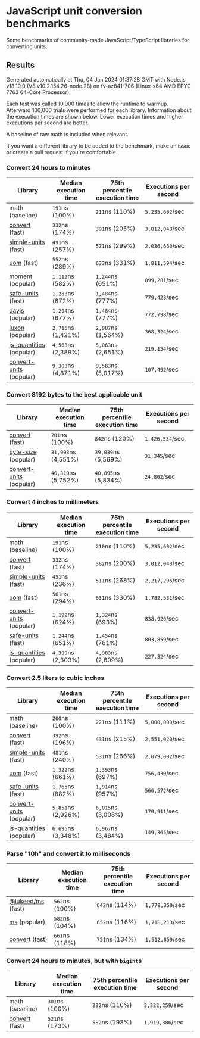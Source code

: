 # JavaScript unit conversion benchmarks

Some benchmarks of community-made JavaScript/TypeScript libraries for converting units.

## Results

<!-- beginblock(results) -->

Generated automatically at Thu, 04 Jan 2024 01:37:28 GMT with Node.js v18.19.0 (V8 v10.2.154.26-node.28) on fv-az841-706 (Linux-x64 AMD EPYC 7763 64-Core Processor)

Each test was called 10,000 times to allow the runtime to warmup.
Afterward 100,000 trials were performed for each library.
Information about the execution times are shown below.
Lower execution times and higher executions per second are better.

A baseline of raw math is included when relevant.

If you want a different library to be added to the benchmark, make an issue or create a pull request if you're comfortable.

### Convert 24 hours to minutes

| Library                                                            | Median execution time | 75th percentile execution time | Executions per second |
| ------------------------------------------------------------------ | --------------------- | ------------------------------ | --------------------- |
| math (baseline)                                                    | `191`ns (100%)        | `211`ns (110%)                 | `5,235,602`/sec       |
| [convert](https://npmjs.com/package/convert) (fast)                | `332`ns (174%)        | `391`ns (205%)                 | `3,012,048`/sec       |
| [simple-units](https://npmjs.com/package/simple-units) (fast)      | `491`ns (257%)        | `571`ns (299%)                 | `2,036,660`/sec       |
| [uom](https://npmjs.com/package/uom) (fast)                        | `552`ns (289%)        | `633`ns (331%)                 | `1,811,594`/sec       |
| [moment](https://npmjs.com/package/moment) (popular)               | `1,112`ns (582%)      | `1,244`ns (651%)               | `899,281`/sec         |
| [safe-units](https://npmjs.com/package/safe-units) (fast)          | `1,283`ns (672%)      | `1,484`ns (777%)               | `779,423`/sec         |
| [dayjs](https://npmjs.com/package/dayjs) (popular)                 | `1,294`ns (677%)      | `1,484`ns (777%)               | `772,798`/sec         |
| [luxon](https://npmjs.com/package/luxon) (popular)                 | `2,715`ns (1,421%)    | `2,987`ns (1,564%)             | `368,324`/sec         |
| [js-quantities](https://npmjs.com/package/js-quantities) (popular) | `4,563`ns (2,389%)    | `5,063`ns (2,651%)             | `219,154`/sec         |
| [convert-units](https://npmjs.com/package/convert-units) (popular) | `9,303`ns (4,871%)    | `9,583`ns (5,017%)             | `107,492`/sec         |

### Convert 8192 bytes to the best applicable unit

| Library                                                            | Median execution time | 75th percentile execution time | Executions per second |
| ------------------------------------------------------------------ | --------------------- | ------------------------------ | --------------------- |
| [convert](https://npmjs.com/package/convert) (fast)                | `701`ns (100%)        | `842`ns (120%)                 | `1,426,534`/sec       |
| [byte-size](https://npmjs.com/package/byte-size) (popular)         | `31,903`ns (4,551%)   | `39,039`ns (5,569%)            | `31,345`/sec          |
| [convert-units](https://npmjs.com/package/convert-units) (popular) | `40,319`ns (5,752%)   | `40,895`ns (5,834%)            | `24,802`/sec          |

### Convert 4 inches to millimeters

| Library                                                            | Median execution time | 75th percentile execution time | Executions per second |
| ------------------------------------------------------------------ | --------------------- | ------------------------------ | --------------------- |
| math (baseline)                                                    | `191`ns (100%)        | `210`ns (110%)                 | `5,235,602`/sec       |
| [convert](https://npmjs.com/package/convert) (fast)                | `332`ns (174%)        | `382`ns (200%)                 | `3,012,048`/sec       |
| [simple-units](https://npmjs.com/package/simple-units) (fast)      | `451`ns (236%)        | `511`ns (268%)                 | `2,217,295`/sec       |
| [uom](https://npmjs.com/package/uom) (fast)                        | `561`ns (294%)        | `631`ns (330%)                 | `1,782,531`/sec       |
| [convert-units](https://npmjs.com/package/convert-units) (popular) | `1,192`ns (624%)      | `1,324`ns (693%)               | `838,926`/sec         |
| [safe-units](https://npmjs.com/package/safe-units) (fast)          | `1,244`ns (651%)      | `1,454`ns (761%)               | `803,859`/sec         |
| [js-quantities](https://npmjs.com/package/js-quantities) (popular) | `4,399`ns (2,303%)    | `4,983`ns (2,609%)             | `227,324`/sec         |

### Convert 2.5 liters to cubic inches

| Library                                                            | Median execution time | 75th percentile execution time | Executions per second |
| ------------------------------------------------------------------ | --------------------- | ------------------------------ | --------------------- |
| math (baseline)                                                    | `200`ns (100%)        | `221`ns (111%)                 | `5,000,000`/sec       |
| [convert](https://npmjs.com/package/convert) (fast)                | `392`ns (196%)        | `431`ns (215%)                 | `2,551,020`/sec       |
| [simple-units](https://npmjs.com/package/simple-units) (fast)      | `481`ns (240%)        | `531`ns (266%)                 | `2,079,002`/sec       |
| [uom](https://npmjs.com/package/uom) (fast)                        | `1,322`ns (661%)      | `1,393`ns (697%)               | `756,430`/sec         |
| [safe-units](https://npmjs.com/package/safe-units) (fast)          | `1,765`ns (882%)      | `1,914`ns (957%)               | `566,572`/sec         |
| [convert-units](https://npmjs.com/package/convert-units) (popular) | `5,851`ns (2,926%)    | `6,015`ns (3,008%)             | `170,911`/sec         |
| [js-quantities](https://npmjs.com/package/js-quantities) (popular) | `6,695`ns (3,348%)    | `6,967`ns (3,484%)             | `149,365`/sec         |

### Parse "10h" and convert it to milliseconds

| Library                                                   | Median execution time | 75th percentile execution time | Executions per second |
| --------------------------------------------------------- | --------------------- | ------------------------------ | --------------------- |
| [@lukeed/ms](https://npmjs.com/package/@lukeed/ms) (fast) | `562`ns (100%)        | `642`ns (114%)                 | `1,779,359`/sec       |
| [ms](https://npmjs.com/package/ms) (popular)              | `582`ns (104%)        | `652`ns (116%)                 | `1,718,213`/sec       |
| [convert](https://npmjs.com/package/convert) (fast)       | `661`ns (118%)        | `751`ns (134%)                 | `1,512,859`/sec       |

### Convert 24 hours to minutes, but with `bigint`s

| Library                                             | Median execution time | 75th percentile execution time | Executions per second |
| --------------------------------------------------- | --------------------- | ------------------------------ | --------------------- |
| math (baseline)                                     | `301`ns (100%)        | `332`ns (110%)                 | `3,322,259`/sec       |
| [convert](https://npmjs.com/package/convert) (fast) | `521`ns (173%)        | `582`ns (193%)                 | `1,919,386`/sec       |

<!-- endblock(results) -->
